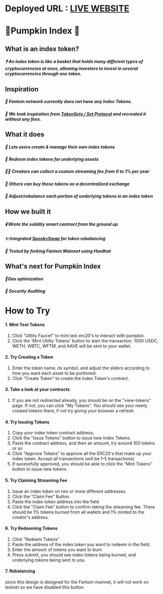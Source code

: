 # Deployed URL : [LIVE WEBSITE](https://pumpkin-protocol-fantom.vercel.app)

# 🎃Pumpkin Index 🎃

## What is an index token?

##### ❓ An index token is like a basket that holds many different types of cryptocurrencies at once, allowing investors to invest in several cryptocurrencies through one token.

## Inspiration

##### 👻 Fantom network currently does not have any Index Tokens.

##### 🧟 We took inspiration from [TokenSets / Set Protocol](https://www.tokensets.com/) and recreated it without any fees.

## What it does

##### 🎃 Lets users create & manage their own index tokens

##### 🧙 Redeem index tokens for underlying assets

##### 🧛‍♂️ Creators can collect a custom streaming fee from 0 to 1% per year

##### 🍬 Others can buy these tokens on a decentralized exchange

##### 🔪 Adjust/rebalance each portion of underlying tokens in an index token

## How we built it

##### 🕯️ Wrote the solidity smart contract from the ground up

##### ✨ Integrated [SpookySwap](https://spooky.fi/#/) for token rebalancing

##### 🧪 Tested by forking Fantom Mainnet using Hardhat

## What's next for Pumpkin Index

##### 🍂Gas optimization

##### 🐺 Security Auditing

# How to Try
#### 1. Mint Test Tokens
1. Click "Utility Faucet" to mint test erc20's to interact with pumpkin. <br/>
2. Click the 'Mint Utility Tokens' button to start the transaction. 1000 USDC, WETH, WBTC, WFTM, and AAVE will be sent to your wallet.
#### 2. Try Creating a Token
1. Enter the token name, its symbol, and adjust the sliders according to how you want each asset to be portioned. <br/>
2. Click "Create Token" to create the Index Token's contract.
#### 3. Take a look at your contracts
1. If you are not redirected already, you should be on the "view-tokens" page. If not, you can click "My Tokens". You should see your newly created tokens there, if not try giving your browser a refresh.
#### 4. Try Issuing Tokens
1. Copy your index token contract address, <br/>
2. Click the "Issue Tokens" button to issue new Index Tokens. <br/>
3. Paste the contract address, and then an amount, try around 100 tokens or so <br/>
4. Click "Approve Tokens" to approve all the ERC20's that make up your index token. Accept all transactions (will be 1-5 transactions) <br/>
5. If sucessfully approved, you should be able to click the "Mint Tokens" button to issue new tokens.
#### 5. Try Claiming Streaming Fee
1. Issue an index token on two or more different addresses <br/>
2. Click the "Claim Fee" Button.  <br/>
3. Paste the index token address into the field <br/>
4. Click the "Claim Fee" button to confirm taking the streaming fee. There should be 1% tokens burned from all wallets and 1% minted to the creator's address.
#### 6. Try Redeeming Tokens
1. Click "Redeem Tokens" <br/>
2. Paste the address of the index token you want to redeem in the field. <br/>
3. Enter the amount of tokens you want to burn <br/>
4. Press submit, you should see index tokens being burned, and underlying tokens being sent to you.
#### 7. Rebalancing
since this design is designed for the Fantom mainnet, it will not work on testnet so we have disabled this button.


